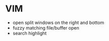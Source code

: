 VIM
===

* open split windows on the right and bottom
* fuzzy matching file/buffer open
* search highlight

